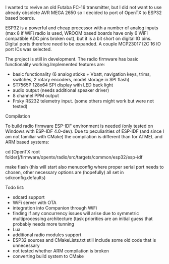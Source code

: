 I wanted to revive an old Futaba FC-16 transmitter, but I did not want to use already obsolete AVR MEGA 2650 so I decided to port of OpenTX to ESP32 based boards.

ESP32 is a powerful and cheap processor with a number of analog inputs (max 8 if WiFi radio is used, WROOM based boards have only 6 WiFi compatible ADC pins broken out), but it is a bit short on digital IO pins. Digital ports therefore need to be expanded. A couple MCP23017 I2C 16 IO port ICs was selected. 

The project is still in development. The radio firmware has basic functionality working.Implemented features are:

- basic functionality (6 analog sticks + Vbatt, navigation keys, trims, switches, 2 rotary encoders, model storage in SPI flash)
- ST7565P 128x64 SPI display with LED back light
- audio output (needs additional speaker driver)
- 8 channel PPM output
- Frsky RS232 telemetry input. (some others might work but were not tested) 

Compilation

To build radio firmware ESP-IDF environment is needed (only tested on Windows with ESP-IDF 4.0-dev). Due to peculiarities of ESP-IDF (and since I am not familiar with CMake) the compilation is different than for ATMEL and ARM based systems:

cd [OpenTX root folder]/firmware/opentx/radio/src/targets/common/esp32/esp-idf

make flash (this will start also menuconfig where proper serial port needs to chosen, other necessary options are (hopefully) all set in sdkconfig.defaults)


Todo list:

- sdcard support
- WiFi server with OTA
- integration into Companion through WiFi
- finding if any concurrency issues will arise due to symmetric multiprocessing architecture (task priorities are an initial guess that probably needs more tunning
- Lua
- additional radio modules support
- ESP32 sources and CMakeLists.txt still include some old code that is unnecessary
- not tested whether ARM compilation is broken
- converting build system to CMake

